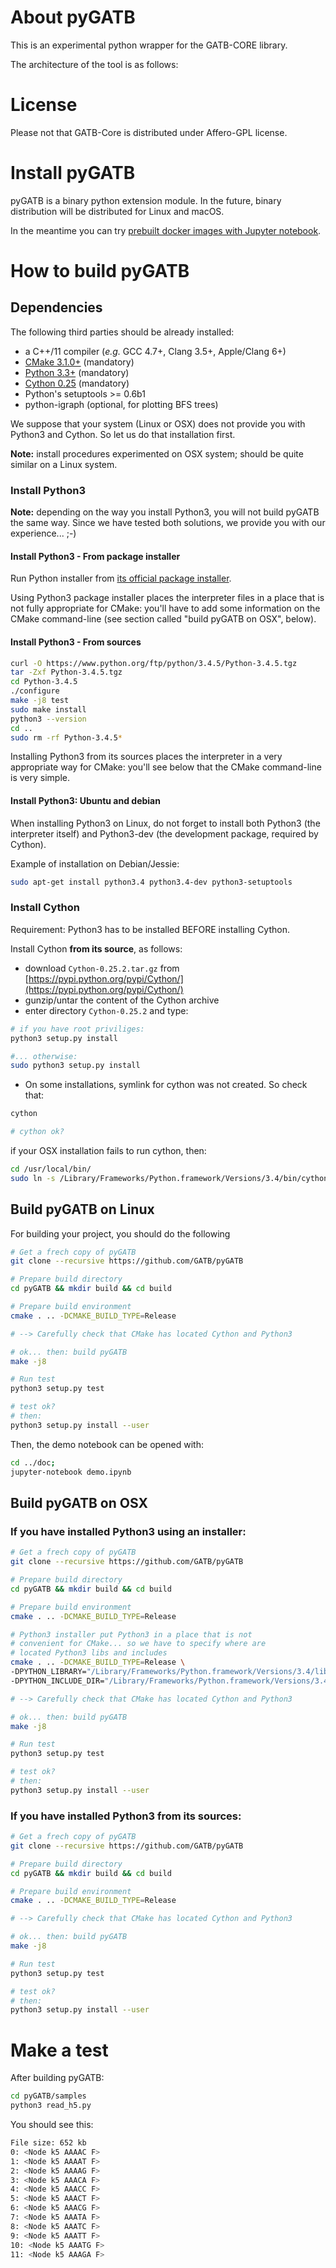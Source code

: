 # About pyGATB

This is an experimental python wrapper for the GATB-CORE library.

The architecture of the tool is as follows:


# License

Please not that GATB-Core is distributed under Affero-GPL license.

# Install pyGATB

pyGATB is a binary python extension module. In the future, binary distribution will be distributed for Linux and macOS.

In the meantime you can try [prebuilt docker images with Jupyter notebook](docker/).

# How to build pyGATB

## Dependencies

The following third parties should be already installed:

* a C++/11 compiler (*e.g.* GCC 4.7+, Clang 3.5+, Apple/Clang 6+)
* [CMake 3.1.0+](http://cmake.org/download) (mandatory)
* [Python 3.3+](https://www.python.org/ftp/python/3.4.5/Python-3.4.5.tgz) (mandatory)
* [Cython 0.25](https://pypi.python.org/pypi/Cython/) (mandatory)
* Python's setuptools >= 0.6b1
* python-igraph (optional, for plotting BFS trees)



We suppose that your system (Linux or OSX) does not provide you with Python3 and Cython. So let us do that installation first.

**Note:** install procedures experimented on OSX system; should be quite similar on a Linux system.

### Install Python3

**Note:** depending on the way you install Python3, you will not build pyGATB the same way. Since we have tested both solutions, we provide you with our experience... ;-)

#### Install Python3 - From package installer

Run Python installer from [its official package installer](https://www.python.org/ftp/python/3.4.4/python-3.4.4-macosx10.6.pkg).

Using Python3 package installer places the interpreter files in a place that is not fully appropriate for CMake: you'll have to add some information on the CMake command-line (see section called "build pyGATB on OSX", below).

#### Install Python3 - From sources

```bash 
curl -O https://www.python.org/ftp/python/3.4.5/Python-3.4.5.tgz
tar -Zxf Python-3.4.5.tgz
cd Python-3.4.5
./configure
make -j8 test
sudo make install
python3 --version
cd ..
sudo rm -rf Python-3.4.5*
```

Installing Python3 from its sources places the interpreter in a very appropriate way for CMake: you'll see below that the CMake command-line is very simple.

#### Install Python3: Ubuntu and debian

When installing Python3 on Linux, do not forget to install both Python3 (the interpreter itself) and Python3-dev (the development package, required by Cython).

Example of installation on Debian/Jessie:

```bash 
sudo apt-get install python3.4 python3.4-dev python3-setuptools
```

### Install Cython

Requirement: Python3 has to be installed BEFORE installing Cython.

Install Cython **from its source**, as follows:

* download ```Cython-0.25.2.tar.gz``` from [https://pypi.python.org/pypi/Cython/](https://pypi.python.org/pypi/Cython/)
* gunzip/untar the content of the Cython archive
* enter directory ```Cython-0.25.2``` and type: 

```bash
# if you have root priviliges:
python3 setup.py install

#... otherwise:
sudo python3 setup.py install
```
* On some installations, symlink for cython was not created. So check that:

```bash
cython

# cython ok?
```

if your OSX installation fails to run cython, then:

```bash
cd /usr/local/bin/
sudo ln -s /Library/Frameworks/Python.framework/Versions/3.4/bin/cython cython
```

## Build pyGATB on Linux

For building your project, you should do the following
   
```bash 
# Get a frech copy of pyGATB
git clone --recursive https://github.com/GATB/pyGATB

# Prepare build directory
cd pyGATB && mkdir build && cd build

# Prepare build environment
cmake . .. -DCMAKE_BUILD_TYPE=Release

# --> Carefully check that CMake has located Cython and Python3

# ok... then: build pyGATB
make -j8

# Run test
python3 setup.py test

# test ok?
# then:
python3 setup.py install --user
```

Then, the demo notebook can be opened with:
```bash
cd ../doc; 
jupyter-notebook demo.ipynb
```

## Build pyGATB on OSX

### If you have installed Python3 using an installer:

```bash 
# Get a frech copy of pyGATB
git clone --recursive https://github.com/GATB/pyGATB

# Prepare build directory
cd pyGATB && mkdir build && cd build

# Prepare build environment
cmake . .. -DCMAKE_BUILD_TYPE=Release

# Python3 installer put Python3 in a place that is not 
# convenient for CMake... so we have to specify where are
# located Python3 libs and includes
cmake . .. -DCMAKE_BUILD_TYPE=Release \
-DPYTHON_LIBRARY="/Library/Frameworks/Python.framework/Versions/3.4/lib/libpython3.4.dylib" \
-DPYTHON_INCLUDE_DIR="/Library/Frameworks/Python.framework/Versions/3.4/include/python3.4m"

# --> Carefully check that CMake has located Cython and Python3

# ok... then: build pyGATB
make -j8

# Run test
python3 setup.py test

# test ok?
# then:
python3 setup.py install --user
```

### If you have installed Python3 from its sources:

```bash 
# Get a frech copy of pyGATB
git clone --recursive https://github.com/GATB/pyGATB

# Prepare build directory
cd pyGATB && mkdir build && cd build

# Prepare build environment
cmake . .. -DCMAKE_BUILD_TYPE=Release

# --> Carefully check that CMake has located Cython and Python3

# ok... then: build pyGATB
make -j8

# Run test
python3 setup.py test

# test ok?
# then:
python3 setup.py install --user
```

# Make a test

After building pyGATB:

```bash 
cd pyGATB/samples
python3 read_h5.py
```

You should see this:

```bash 
File size: 652 kb
0: <Node k5 AAAAC F>
1: <Node k5 AAAAT F>
2: <Node k5 AAAAG F>
3: <Node k5 AAACA F>
4: <Node k5 AAACC F>
5: <Node k5 AAACT F>
6: <Node k5 AAACG F>
7: <Node k5 AAATA F>
8: <Node k5 AAATC F>
9: <Node k5 AAATT F>
10: <Node k5 AAATG F>
11: <Node k5 AAAGA F>
```

